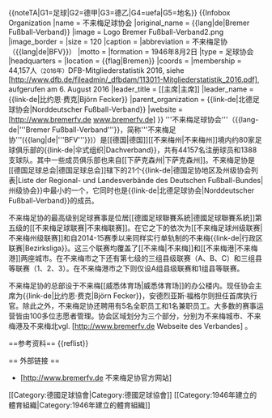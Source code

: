 {{noteTA|G1=足球|G2=德甲|G3=德乙|G4=uefa|G5=地名}}
{{Infobox Organization
|name         = 不来梅足球协会
|original_name    = {{lang|de|Bremer Fußball-Verband}}
|image        = Logo Bremer Fußball-Verband2.png
|image_border =
|size         = 120
|caption      = 
|abbreviation = 不来梅足协（{{lang|de|BFV}}）
|motto        =
|formation    = 1946年8月2日
|type         = 足球协会
|headquarters = 
|location     = {{flag|Bremen}}
|coords       = 
|membership   = 44,157人<small>（2016年）</small><ref name="dfb-statistik">DFB-Mitgliederstatistik 2016, siehe [http://www.dfb.de/fileadmin/_dfbdam/113011-Mitgliederstatistik_2016.pdf], aufgerufen am 6. August 2016</ref> 
|leader_title = [[主席|主席]]
|leader_name  = {{link-de|比约恩·费克|Björn Fecker}}
|parent_organization = {{link-de|北德足球协会|Norddeutscher Fußball-Verband}}
|website      = [http://www.bremerfv.de www.bremerfv.de]
}}
'''不来梅足球协会'''（{{lang-de|'''Bremer Fußball-Verband'''}}，简称'''不来梅足协'''({{lang|de|'''BFV'''}})）是[[德国|德国]][[不来梅州|不来梅州]]境内约80家足球俱乐部的{{link-de|伞式组织|Dachverband}}，共有44157名注册球员和1388支球队<ref name="dfb-statistik" />。其中一些成员俱乐部也来自[[下萨克森州|下萨克森州]]。不来梅足协是[[德国足球总会|德国足球总会]]辖下的21个{{link-de|德国足协地区及州级协会列表|Liste der Regional- und Landesverbände des Deutschen Fußball-Bundes|州级协会}}中最小的一个，它同时也是{{link-de|北德足球协会|Norddeutscher Fußball-Verband}}的成员。

不来梅足协的最高级别足球赛事是位居[[德國足球聯賽系統|德國足球聯賽系統]]第五级的[[不来梅足球联赛|不来梅联赛]]。在它之下的依次为[[不来梅足球州级联赛|不来梅州级联赛]]和自2014-15赛季以来同样实行单轨制的不来梅{{link-de|行政区联赛|Bezirksliga}}。这三个联赛均覆盖了[[不来梅|不来梅]]和[[不来梅港|不来梅港]]两座城市。在不来梅市之下还有第七级的三组县级联赛（A、B、C）和三组县等联赛（1、2、3）。在不来梅港市之下则仅设A组县级联赛和1组县等联赛。

不来梅足协的总部设于不来梅[[威悉体育场|威悉体育场]]的办公楼内。现任协会主席为{{link-de|比约恩·费克|Björn Fecker}}，安德烈亚斯·福格尔则担任首席执行官。除此之外，不来梅足协还聘用有5名全职员工和1名兼职员工。大多数的赛事运营皆由100多位志愿者管理。协会区域划分为三个部分，分别为不来梅城市、不来梅港及不来梅北<ref>vgl. [http://www.bremerfv.de  Webseite des Verbandes] </ref>。

==参考资料==
{{reflist}}

== 外部链接 ==
* [http://www.bremerfv.de 不来梅足协官方网站]

[[Category:德國足球協會|Category:德國足球協會]]
[[Category:1946年建立的體育組織|Category:1946年建立的體育組織]]